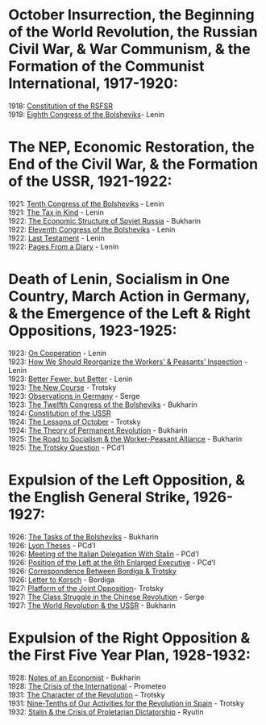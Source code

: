 # October Insurrection, the Beginning of the World Revolution, the Russian Civil War, & War Communism, & the Formation of the Communist International, 1917-1920:
1918: [Constitution of the RSFSR](https://www.marxists.org/history/ussr/government/constitution/1918/)  
1919: [Eighth Congress of the Bolsheviks](https://www.marxists.org/archive/lenin/works/1919/rcp8th/index.htm)- Lenin  
# The NEP, Economic Restoration, the End of the Civil War, & the Formation of the USSR, 1921-1922:
1921: [Tenth Congress of the Bolsheviks](https://www.marxists.org/archive/lenin/works/1921/10thcong/index.htm) - Lenin  
1921: [The Tax in Kind](https://www.marxists.org/archive/lenin/works/1921/apr/21.htm) - Lenin  
1922: [The Economic Structure of Soviet Russia](https://www.marxists.org/archive/bukharin/works/1922/03/econstruct.html) - Bukharin  
1922: [Eleventh Congress of the Bolsheviks](https://www.marxists.org/archive/lenin/works/1922/mar/27.htm) - Lenin  
1922: [Last Testament](https://www.marxists.org/archive/lenin/works/1922/dec/testamnt/index.htm) - Lenin  
1922: [Pages From a Diary](https://www.marxists.org/archive/lenin/works/1923/jan/02.htm) - Lenin  
# Death of Lenin, Socialism in One Country, March Action in Germany, & the Emergence of the Left & Right Oppositions, 1923-1925:
1923: [On Cooperation](https://www.marxists.org/archive/lenin/works/1923/jan/06.htm) - Lenin  
1923: [How We Should Reorganize the Workers’ & Peasants’ Inspection](https://www.marxists.org/archive/lenin/works/1923/jan/23.htm) - Lenin  
1923: [Better Fewer, but Better](https://www.marxists.org/archive/lenin/works/1923/mar/02.htm) - Lenin  
1923: [The New Course](https://www.marxists.org/archive/trotsky/1923/newcourse/index.htm) - Trotsky  
1923: [Observations in Germany](https://www.marxists.org/archive/serge/1923/xx/observations.html) - Serge  
1923: [The Twelfth Congress of the Bolsheviks](https://www.marxists.org/archive/bukharin/works/1923/ci/12_congress.htm) - Bukharin  
1924: [Constitution of the USSR](https://soviethistory.msu.edu/1924-2/union-treaty/union-treaty-texts/first-union-constitution/)  
1924: [The Lessons of October](https://www.marxists.org/archive/trotsky/1924/lessons/index.htm) - Trotsky  
1924: [The Theory of Permanent Revolution](https://www.marxists.org/archive/bukharin/works/1924/permanent-revolution/index.htm) - Bukharin  
1925: [The Road to Socialism & the Worker-Peasant Alliance](https://cdn.discordapp.com/attachments/984866180714094592/1047723265038229534/Bukharin_-_The_Road_to_Socialism_and_the_Worker-Peasant_Alliance_1925.pdf) - Bukharin  
1925: [The Trotsky Question](https://www.marxists.org/archive/bordiga/works/1925/trotsky.htm) - PCd’I  
# Expulsion of the Left Opposition, & the English General Strike, 1926-1927:
1926: [The Tasks of the Bolsheviks](https://www.marxists.org/archive/bukharin/works/1926/01/x01.htm) - Bukharin  
1926: [Lyon Theses](https://www.international-communist-party.org/BasicTexts/English/LyonThes.htm) - PCd’I  
1926: [Meeting of the Italian Delegation With Stalin](https://libriincogniti.wordpress.com/2020/04/04/6th-ecci-meeting-of-the-italian-delegation-with-stalin-22-february-1926/) - PCd’I  
1926: [Position of the Left at the 6th Enlarged Executive](https://www.international-communist-party.org/BasicTexts/English/26EnlCCI.htm) - PCd’I  
1926: [Correspondence Between Bordiga & Trotsky](https://libcom.org/article/correspondence-between-bordiga-and-trotsky)  
1926: [Letter to Korsch](https://www.international-communist-party.org/CommLeft/CL09.htm#LEFT_ARCHIVES) - Bordiga  
1927: [Platform of the Joint Opposition](https://www.marxists.org/archive/trotsky/1927/opposition/index.htm)- Trotsky  
1927: [The Class Struggle in the Chinese Revolution](https://www.marxists.org/archive/serge/1927/china/index.html) - Serge  
1927: [The World Revolution & the USSR](https://www.marxists.org/archive/bukharin/works/1927/worldrev.htm) - Bukharin  
# Expulsion of the Right Opposition & the First Five Year Plan, 1928-1932:
1928: [Notes of an Economist](https://cdn.discordapp.com/attachments/984866180714094592/1047728831777230858/notes_of_an_economist_bukharin.pdf) - Bukharin  
1928: [The Crisis of the International](https://www.international-communist-party.org/English/Texts/28CrisisCI.htm) - Prometeo  
1931: [The Character of the Revolution](https://www.marxists.org/archive/trotsky/1931/spain/spain05.htm) - Trotsky  
1931: [Nine-Tenths of Our Activities for the Revolution in Spain](https://www.marxists.org/archive/trotsky/1931/07/9_tenths.htm) - Trotsky  
1932: [Stalin & the Crisis of Proletarian Dictatorship](https://drive.google.com/file/d/19zMlGNdwFJ0JK-RtkVudlmaIscwwi479/view) - Ryutin  
